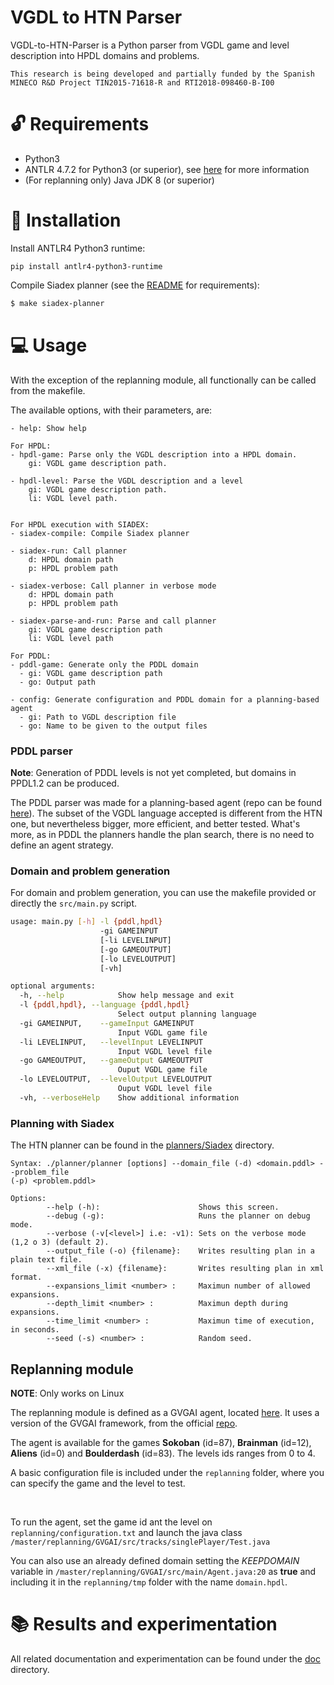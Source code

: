# VGDL to HTN Parser

VGDL-to-HTN-Parser is a Python parser from VGDL game and level description into HPDL domains and problems.

``` This research is being developed and partially funded by the Spanish MINECO R&D Project TIN2015-71618-R and RTI2018-098460-B-I00 ```

# :unlock: Requirements
- Python3
- ANTLR 4.7.2 for Python3 (or superior), see [here](https://github.com/antlr/antlr4/blob/master/doc/python-target.md) for more information
- (For replanning only) Java JDK 8 (or superior)

# :wrench: Installation

Install ANTLR4 Python3 runtime:
```
pip install antlr4-python3-runtime
```


Compile Siadex planner (see the [README](planners/Siadex/README.md) for requirements):
```bash
$ make siadex-planner
```

# :computer: Usage

With the exception of the replanning module, all functionally can be called from the makefile.

The available options, with their parameters, are:
```
- help: Show help

For HPDL:
- hpdl-game: Parse only the VGDL description into a HPDL domain.
    gi: VGDL game description path.

- hpdl-level: Parse the VGDL description and a level
    gi: VGDL game description path.
    li: VGDL level path.


For HPDL execution with SIADEX:
- siadex-compile: Compile Siadex planner

- siadex-run: Call planner
    d: HPDL domain path
    p: HPDL problem path

- siadex-verbose: Call planner in verbose mode
    d: HPDL domain path
    p: HPDL problem path

- siadex-parse-and-run: Parse and call planner
    gi: VGDL game description path
    li: VGDL level path

For PDDL:
- pddl-game: Generate only the PDDL domain
  - gi: VGDL game description path
  - go: Output path

- config: Generate configuration and PDDL domain for a planning-based agent
  - gi: Path to VGDL description file
  - go: Name to be given to the output files
```

### PDDL parser

__Note__: Generation of PDDL levels is not yet completed, but domains in PPDL1.2 can be produced.

The PDDL parser was made for a planning-based agent (repo can be found [here](https://github.com/IgnacioVellido/VGDL-PDDL)). The subset of the VGDL language accepted is different from the HTN one, but nevertheless bigger, more efficient, and better tested. What's more, as in PDDL the planners handle the plan search, there is no need to define an agent strategy.

### Domain and problem generation
For domain and problem generation, you can use the makefile provided or directly the ```src/main.py``` script.

```bash
usage: main.py [-h] -l {pddl,hpdl} 
                    -gi GAMEINPUT 
                    [-li LEVELINPUT] 
                    [-go GAMEOUTPUT] 
                    [-lo LEVELOUTPUT] 
                    [-vh]

optional arguments:
  -h, --help            Show help message and exit
  -l {pddl,hpdl}, --language {pddl,hpdl}
                        Select output planning language
  -gi GAMEINPUT,    --gameInput GAMEINPUT
                        Input VGDL game file
  -li LEVELINPUT,   --levelInput LEVELINPUT
                        Input VGDL level file
  -go GAMEOUTPUT,   --gameOutput GAMEOUTPUT
                        Ouput VGDL game file
  -lo LEVELOUTPUT,  --levelOutput LEVELOUTPUT
                        Ouput VGDL level file
  -vh, --verboseHelp    Show additional information
```

### Planning with Siadex
The HTN planner can be found in the [planners/Siadex](https://github.com/IgnacioVellido/VGDL-to-HTN-Parser/tree/master/planners/Siadex) directory.

```
Syntax: ./planner/planner [options] --domain_file (-d) <domain.pddl> --problem_file 
(-p) <problem.pddl>

Options:
        --help (-h):                      Shows this screen.
        --debug (-g):                     Runs the planner on debug mode.
        --verbose (-v[<level>] i.e: -v1): Sets on the verbose mode (1,2 o 3) (default 2).
        --output_file (-o) {filename}:    Writes resulting plan in a plain text file.
        --xml_file (-x) {filename}:       Writes resulting plan in xml format.
        --expansions_limit <number> :     Maximun number of allowed expansions.
        --depth_limit <number> :          Maximun depth during expansions.
        --time_limit <number> :           Maximun time of execution, in seconds.
        --seed (-s) <number> :            Random seed.

```

## Replanning module
__NOTE__: Only works on Linux

The replanning module is defined as a GVGAI agent, located [here](https://github.com/IgnacioVellido/VGDL-to-HTN-Parser/blob/master/replanning/GVGAI/src/main/Agent.java).
It uses a version of the GVGAI framework, from the official [repo](https://github.com/GAIGResearch/GVGAI).

The agent is available for the games __Sokoban__ (id=87), __Brainman__ (id=12), __Aliens__ (id=0) and __Boulderdash__ (id=83). The levels ids ranges from 0 to 4.

A basic configuration file is included under the ```replanning``` folder, where you can specify the game and the level to test.

&nbsp;

To run the agent, set the game id ant the level on ```replanning/configuration.txt``` and launch the java class ```/master/replanning/GVGAI/src/tracks/singlePlayer/Test.java```

You can also use an already defined domain setting the _KEEPDOMAIN_ variable in ```/master/replanning/GVGAI/src/main/Agent.java:20``` as __true__ and including it in the ```replanning/tmp``` folder with the name ```domain.hpdl```.

# :books: Results and experimentation

All related documentation and experimentation can be found under the [doc](https://github.com/IgnacioVellido/VGDL-to-HTN-Parser/tree/master/doc) directory.
